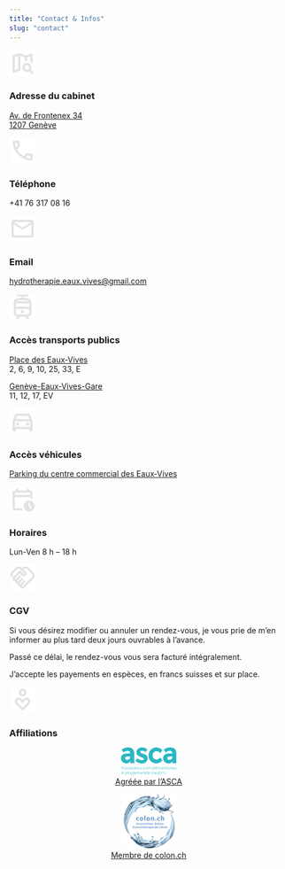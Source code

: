 ```yaml
---
title: "Contact & Infos"
slug: "contact"
---
```


<div class="contact-item">
    <img class="contact-icon" alt="Material icon" src="./icons/map_search_24dp_E3E3E3_FILL0_wght400_GRAD0_opsz24.svg">
    <h3>Adresse du cabinet</h3>
    <p><a href="https://maps.app.goo.gl/WcVAAxX3e6EZfyx26">Av. de Frontenex 34<br>1207 Genève</a></p>
</div>

<div class="contact-item">
    <img class="contact-icon" alt="Material icon" src="./icons/call_24dp_E3E3E3_FILL0_wght400_GRAD0_opsz24.svg">
    <h3>Téléphone</h3>
    <p>+41 76 317 08 16</p>
</div>

<div class="contact-item">
    <img class="contact-icon" alt="Material icon" src="./icons/mail_24dp_E3E3E3_FILL0_wght400_GRAD0_opsz24.svg">
    <h3>Email</h3>
    <p><a href="mailto:hydrotherapie.eaux.vives@gmail.com">hydrotherapie.eaux.vives&ZeroWidthSpace;@gmail.com</a></p>
</div>

<div class="contact-item">
    <img class="contact-icon" alt="Material icon" src="./icons/tram_24dp_E3E3E3_FILL0_wght400_GRAD0_opsz24.svg">
    <h3>Accès transports publics</h3>
    <p><a href="https://maps.app.goo.gl/gfvDAaByek5fN9tR6">Place des Eaux‑Vives</a><br>2, 6, 9, 10, 25, 33, E</p>
    <p><a href="https://maps.app.goo.gl/Swd7Dh6QACS8bWjS8">Genève-Eaux‑Vives-Gare</a><br>11, 12, 17, EV</p>
</div>

<div class="contact-item">
    <img class="contact-icon" alt="Material icon" src="./icons/directions_car_24dp_E3E3E3_FILL0_wght400_GRAD0_opsz24.svg">
    <h3>Accès véhicules</h3>
    <p><a href="https://maps.app.goo.gl/NgxsWAXd547WGxo36">Parking du centre commercial des Eaux‑Vives</a></p>
</div>

<div class="contact-item">
    <img class="contact-icon" alt="Material icon" src="./icons/calendar_clock_24dp_E3E3E3_FILL0_wght400_GRAD0_opsz24.svg">
    <h3>Horaires</h3>
    <p>Lun-Ven 8 h – 18 h</p>
</div>

<div class="contact-item">
    <img class="contact-icon" alt="Material icon" src="./icons/handshake_24dp_E3E3E3_FILL0_wght400_GRAD0_opsz24.svg">
    <h3>CGV</h3>
    <p>Si vous désirez modifier ou annuler un rendez-vous, je vous prie de m’en informer au plus tard deux jours ouvrables à l’avance.</p>
    <p>Passé ce délai, le rendez-vous vous sera facturé intégralement.</p>
    <p>J’accepte les payements en espèces, en francs suisses et sur place.</p>
</div>

<div class="contact-item">
    <img class="contact-icon" alt="Material icon" src="./icons/digital_wellbeing_24dp_E3E3E3_FILL0_wght400_GRAD0_opsz24.svg">
    <h3>Affiliations</h3>
    <p style="text-align:center; margin-top: 1em">
        <a href="https://asca.ch/therapeutes-asca/detail-du-therapeute/Caroline-Erni_601591/">
            <img src="./images/logo-asca.svg" alt="logo ASCA" style="width:100px">
            <br>Agréée par l’ASCA
        </a>
    </p>
    <p style="text-align:center; margin-top: 1em">
        <a href="https://colon.ch/?lang=fr">
            <img src="./images/logo-colon-ch.png" alt="logo colon.ch" style="width:100px">
            <br>Membre de colon.ch
        </a>
    </p>
</div>
